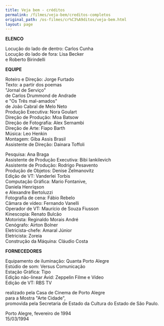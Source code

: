 ```yaml
---
title: Veja bem - créditos
permalink: /filmes/veja-bem/creditos-completos
original_path: /os-filmes/cr%C3%A9ditos/veja-bem.html
layout: page
---
```

**ELENCO**

Locução do lado de dentro: Carlos Cunha\
Locução do lado de fora: Lisa Becker\
e Roberto Birindelli

**EQUIPE**

Roteiro e Direção: Jorge Furtado\
Texto: a partir dos poemas\
"Jornal de Serviço"\
de Carlos Drummond de Andrade\
e "Os Três mal-amados"\
de João Cabral de Melo Neto\
Produção Executiva: Nora Goulart\
Direção de Produção: Moa Batsow\
Direção de Fotografia: Alex Sernambi\
Direção de Arte: Fiapo Barth\
Música: Leo Henkin\
Montagem: Giba Assis Brasil\
Assistente de Direção: Dainara Toffoli

Pesquisa: Ana Braga\
Assistente de Produção Executiva: Bibi Iankilevich\
Assistente de Produção: Rodrigo Pesavento\
Produção de Objetos: Denise Zelmanovitz\
Edição de VT: Vanderlei Torbis\
Computação Gráfica: Mario Fontanive,\
Daniela Henriqson\
e Alexandre Bertoluzzi\
Fotografia de cena: Fábio Rebelo\
Câmara de vídeo: Fernando Vanelli\
Operador de VT: Maurício de Souza Fiusson\
Kinescopia: Renato Bulcão\
Motorista: Reginaldo Morais André\
Cenógrafo: Airton Bolner\
Eletricista-chefe: Amaral Júnior\
Eletricista: Zoreia\
Construção da Máquina: Cláudio Costa

**FORNECEDORES**

Equipamento de iluminação: Quanta Porto Alegre\
Estúdio de som: Versus Comunicação\
Estação Gráfica: Tipo\
Edição não-linear Avid: Zeppelin Filme e Vídeo\
Edição de VT: RBS TV

realizado pela Casa de Cinema de Porto Alegre\
para a Mostra "Arte Cidade",\
promovida pela Secretaria de Estado da Cultura do Estado de São Paulo.

Porto Alegre, fevereiro de 1994\
15/03/1994
